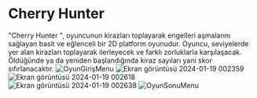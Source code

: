 # Cherry Hunter #

"Cherry Hunter ", oyuncunun kirazları toplayarak engelleri 
aşmalarını sağlayan basit ve eğlenceli bir 2D platform 
oyunudur. Oyuncu, seviyelerde yer alan kirazları toplayarak 
ilerleyecek ve farklı zorluklarla karşılaşacak. Öldüğünde ya da 
yeniden başlandığında kiraz sayıları yani skor sıfırlanacaktır.
![OyunGirişMenu](https://github.com/gulsevim-blbl/CherryHunter/assets/73358343/df405cea-be0d-4d8f-b0a5-90fd255eb8b5)
![Ekran görüntüsü 2024-01-19 002359](https://github.com/gulsevim-blbl/CherryHunter/assets/73358343/1a63cfde-666b-487d-bb87-fd5e43eb3d5a)
![Ekran görüntüsü 2024-01-19 002618](https://github.com/gulsevim-blbl/CherryHunter/assets/73358343/5be3acf9-aed0-44a7-a5b8-103242f17547)
![Ekran görüntüsü 2024-01-19 002638](https://github.com/gulsevim-blbl/CherryHunter/assets/73358343/c621ec61-1380-4ed2-96f9-4b6cfc9fc94a)
![OyunSonuMenu](https://github.com/gulsevim-blbl/CherryHunter/assets/73358343/708adea1-0a81-4012-92d5-59136f542fb8)
